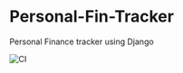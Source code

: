 # Personal-Fin-Tracker
Personal Finance tracker using Django

![CI](https://github.com/SandyAbdullahi/Personal-Fin-Tracker/actions/workflows/ci.yml/badge.svg)
